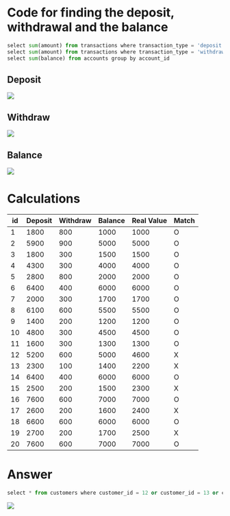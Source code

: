 # Code for finding the deposit, withdrawal and the balance
```.py
select sum(amount) from transactions where transaction_type = 'deposit' group by account_id
select sum(amount) from transactions where transaction_type = 'withdraw' group by account_id
select sum(balance) from accounts group by account_id
```
## Deposit
![](https://github.com/MeisaChi/Unit3_repo/blob/main/Sceenshots/quiz45_deposit.png)

## Withdraw
![](https://github.com/MeisaChi/Unit3_repo/blob/main/Sceenshots/quiz45_withdraw.png)

## Balance
![](https://github.com/MeisaChi/Unit3_repo/blob/main/Sceenshots/quiz45_balance.png)

# Calculations
|id|Deposit|Withdraw|Balance|Real Value|Match|
|-|-|-|-|-|-|
|1|1800|800|1000|1000|O|
|2|5900|900|5000|5000|O|
|3|1800|300|1500|1500|O|
|4|4300|300|4000|4000|O|
|5|2800|800|2000|2000|O|
|6|6400|400|6000|6000|O|
|7|2000|300|1700|1700|O|
|8|6100|600|5500|5500|O|
|9|1400|200|1200|1200|O|
|10|4800|300|4500|4500|O|
|11|1600|300|1300|1300|O|
|12|5200|600|5000|4600|X|
|13|2300|100|1400|2200|X|
|14|6400|400|6000|6000|O|
|15|2500|200|1500|2300|X|
|16|7600|600|7000|7000|O|
|17|2600|200|1600|2400|X|
|18|6600|600|6000|6000|O|
|19|2700|200|1700|2500|X|
|20|7600|600|7000|7000|O|


# Answer
```.py
select * from customers where customer_id = 12 or customer_id = 13 or customer_id = 15 or customer_id = 17 or customer_id = 19
```
![](https://github.com/MeisaChi/Unit3_repo/blob/main/Sceenshots/quiz45_answers.png)

